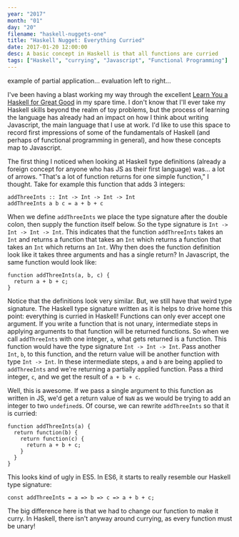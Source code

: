 ```yaml
---
year: "2017"
month: "01"
day: "20"
filename: "haskell-nuggets-one"
title: "Haskell Nugget: Everything Curried"
date: 2017-01-20 12:00:00
desc: A basic concept in Haskell is that all functions are curried
tags: ["Haskell", "currying", "Javascript", "Functional Programming"]
---
```


example of partial application...
evaluation left to right...

I've been having a blast working my way through the excellent [Learn You a Haskell for Great Good](http://learnyouahaskell.com/) in my spare time. I don't know that I'll ever take my Haskell skills beyond the realm of toy problems, but the process of learning the language has already had an impact on how I think about writing Javascript, the main language that I use at work. I'd like to use this space to record first impressions of some of the fundamentals of Haskell (and perhaps of functional programming in general), and how these concepts map to Javascript.

The first thing I noticed when looking at Haskell type definitions (already a foreign concept for anyone who has JS as their first language) was... a lot of arrows. "That's a lot of function returns for one simple function," I thought. Take for example this function that adds 3 integers:

```
addThreeInts :: Int -> Int -> Int -> Int
addThreeInts a b c = a + b + c
```

When we define `addThreeInts` we place the type signature after the double colon, then supply the function itself below. So the type signature is `Int -> Int -> Int -> Int`. This indicates that the function `addThreeInts` takes an `Int` and returns a function that takes an `Int` which returns a function that takes an `Int` which returns an `Int`. Why then does the function definition look like it takes three arguments and has a single return? In Javascript, the same function would look like:

```
function addThreeInts(a, b, c) {
  return a + b + c;
}
```

Notice that the definitions look very similar. But, we still have that weird type signature. The Haskell type signature written as it is helps to drive home this point: everything is curried in Haskell! Functions can only ever accept one argument. If you write a function that is not unary, intermediate steps in applying arguments to that function will be returned functions. So when we call `addThreeInts` with one integer, `a`, what gets returned is a function. This function would have the type signature `Int -> Int -> Int`. Pass another `Int`, `b`, to this function, and the return value will be another function with type `Int -> Int`. In these intermediate steps, `a` and `b` are being applied to `addThreeInts` and we're returning a partially applied function. Pass a third integer, `c`, and we get the result of `a + b + c`.

Well, this is awesome. If we pass a single argument to this function as written in JS, we'd get a return value of `NaN` as we would be trying to add an integer to two `undefined`s. Of course, we can rewrite `addThreeInts` so that it is curried:

```
function addThreeInts(a) {
  return function(b) {
    return function(c) {
      return a + b + c;
    }
  }
}
```

This looks kind of ugly in ES5. In ES6, it starts to really resemble our Haskell type signature:

```
const addThreeInts = a => b => c => a + b + c;
```

The big difference here is that we had to change our function to make it curry. In Haskell, there isn't anyway around currying, as every function must be unary!